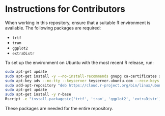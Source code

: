 # Instructions for Contributors

When working in this repository, ensure that a suitable R environment is available. The following packages are required:

- `trtf`
- `tram`
- `ggplot2`
- `extraDistr`

To set up the environment on Ubuntu with the most recent R release, run:

```bash
sudo apt-get update
sudo apt-get install -y --no-install-recommends gnupg ca-certificates software-properties-common
sudo apt-key adv --no-tty --keyserver keyserver.ubuntu.com --recv-keys 'E298A3A825C0D65DFD57CBB651716619E084DAB9'
sudo add-apt-repository "deb https://cloud.r-project.org/bin/linux/ubuntu $(lsb_release -cs)-cran40/"
sudo apt-get update
sudo apt-get install -y r-base
Rscript -e "install.packages(c('trtf', 'tram', 'ggplot2', 'extraDistr'), repos='https://cloud.r-project.org')"
```

These packages are needed for the entire repository.
